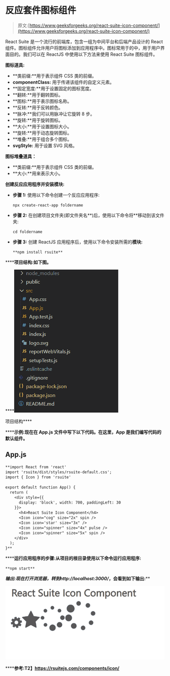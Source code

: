 # 反应套件图标组件

> 原文:[https://www.geeksforgeeks.org/react-suite-icon-component/](https://www.geeksforgeeks.org/react-suite-icon-component/)

React Suite 是一个流行的前端库，包含一组为中间平台和后端产品设计的 React 组件。图标组件允许用户将图标添加到应用程序中。图标常用于的中，用于用户界面目的。我们可以在 ReactJS 中使用以下方法来使用 React Suite 图标组件。

**图标道具:**

*   **类前缀:**用于表示组件 CSS 类的前缀。
*   **componentClass:** 用于传递该组件的自定义元素。
*   **固定宽度:**用于设置固定的图标宽度。
*   **翻转:**用于翻转图标。
*   **图标:**用于表示图标名称。
*   **反转:**用于反转颜色。
*   **脉冲:**我们可以用脉冲让它旋转 8 步。
*   **旋转:**用于旋转图标。
*   **大小:**用于设置图标大小。
*   **旋转:**用于动态旋转图标。
*   **堆叠:**用于组合多个图标。
*   **svgStyle:** 用于设置 SVG 风格。

**图标堆叠道具：**

*   **类前缀:**用于表示组件 CSS 类的前缀。
*   **大小:**用来表示大小。

**创建反应应用程序并安装模块:**

*   **步骤 1:** 使用以下命令创建一个反应应用程序:

    ```
    npx create-react-app foldername
    ```

*   **步骤 2:** 在创建项目文件夹(即文件夹名**)后，使用以下命令将**移动到该文件夹:

    ```
    cd foldername
    ```

*   **步骤 3:** 创建 ReactJS 应用程序后，使用以下命令安装所需的****模块:****

    ```
    **npm install rsuite**
    ```

******项目结构:**如下图。****

****![](img/f04ae0d8b722a9fff0bd9bd138b29c23.png)

项目结构**** 

******示例:**现在在 **App.js** 文件中写下以下代码。在这里，App 是我们编写代码的默认组件。****

## ****App.js****

```
**import React from 'react'
import 'rsuite/dist/styles/rsuite-default.css';
import { Icon } from 'rsuite'

export default function App() {
  return (
    <div style={{
      display: 'block', width: 700, paddingLeft: 30
    }}>
      <h4>React Suite Icon Component</h4>
      <Icon icon="cog" size="2x" spin />
      <Icon icon='star' size="3x" />
      <Icon icon="spinner" size="4x" pulse />
      <Icon icon="spinner" size="5x" spin />
    </div>
  );
}**
```

******运行应用程序的步骤:**从项目的根目录使用以下命令运行应用程序:****

```
**npm start**
```

******输出:**现在打开浏览器，转到***http://localhost:3000/***，会看到如下输出:****

****![](img/5b441af8e762361c3b52635bb91fa077.png)****

******参考:**T2】https://rsuitejs.com/components/icon/****